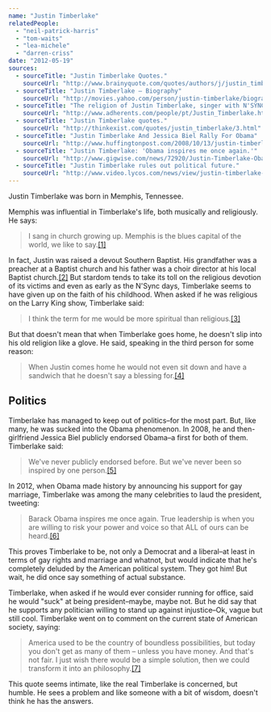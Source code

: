 ```yaml
---
name: "Justin Timberlake"
relatedPeople:
  - "neil-patrick-harris"
  - "tom-waits"
  - "lea-michele"
  - "darren-criss"
date: "2012-05-19"
sources:
  - sourceTitle: "Justin Timberlake Quotes."
    sourceUrl: "http://www.brainyquote.com/quotes/authors/j/justin_timberlake.html"
  - sourceTitle: "Justin Timberlake – Biography"
    sourceUrl: "http://movies.yahoo.com/person/justin-timberlake/biography.html"
  - sourceTitle: "The religion of Justin Timberlake, singer with N'SYNC"
    sourceUrl: "http://www.adherents.com/people/pt/Justin_Timberlake.html"
  - sourceTitle: "Justin Timberlake quotes."
    sourceUrl: "http://thinkexist.com/quotes/justin_timberlake/3.html"
  - sourceTitle: "Justin Timberlake And Jessica Biel Rally For Obama"
    sourceUrl: "http://www.huffingtonpost.com/2008/10/13/justin-timberlake-and-jes_n_134318.html"
  - sourceTitle: "Justin Timberlake: 'Obama inspires me once again.'"
    sourceUrl: "http://www.gigwise.com/news/72920/Justin-Timberlake-Obama-inspires-me-once-again"
  - sourceTitle: "Justin Timberlake rules out political future."
    sourceUrl: "http://www.video.lycos.com/news/view/justin-timberlake-rules-out-political-future-4812/"
---
```


Justin Timberlake was born in Memphis, Tennessee.

Memphis was influential in Timberlake's life, both musically and religiously. He says:

>I sang in church growing up. Memphis is the blues capital of the world, we like to say.<a class="source-citation" href="http://www.brainyquote.com/quotes/authors/j/justin_timberlake.html" title="Justin Timberlake Quotes.">[1]</a>

In fact, Justin was raised a devout Southern Baptist. His grandfather was a preacher at a Baptist church and his father was a choir director at his local Baptist church.<a class="source-citation" href="http://movies.yahoo.com/person/justin-timberlake/biography.html" title="Justin Timberlake – Biography">[2]</a> But stardom tends to take its toll on the religious devotion of its victims and even as early as the N'Sync days, Timberlake seems to have given up on the faith of his childhood. When asked if he was religious on the Larry King show, Timberlake said:

>I think the term for me would be more spiritual than religious.<a class="source-citation" href="http://www.adherents.com/people/pt/Justin_Timberlake.html" title="The religion of Justin Timberlake, singer with N&apos;SYNC">[3]</a>

But that doesn't mean that when Timberlake goes home, he doesn't slip into his old religion like a glove. He said, speaking in the third person for some reason:

>When Justin comes home he would not even sit down and have a sandwich that he doesn't say a blessing for.<a class="source-citation" href="http://thinkexist.com/quotes/justin_timberlake/3.html" title="Justin Timberlake quotes.">[4]</a>

## Politics

Timberlake has managed to keep out of politics–for the most part. But, like many, he was sucked into the Obama phenomenon. In 2008, he and then-girlfriend Jessica Biel publicly endorsed Obama–a first for both of them. Timberlake said:

>We've never publicly endorsed before. But we've never been so inspired by one person.<a class="source-citation" href="http://www.huffingtonpost.com/2008/10/13/justin-timberlake-and-jes_n_134318.html" title="Justin Timberlake And Jessica Biel Rally For Obama">[5]</a>

In 2012, when Obama made history by announcing his support for gay marriage, Timberlake was among the many celebrities to laud the president, tweeting:

>Barack Obama inspires me once again. True leadership is when you are willing to risk your power and voice so that ALL of ours can be heard.<a class="source-citation" href="http://www.gigwise.com/news/72920/Justin-Timberlake-Obama-inspires-me-once-again" title="Justin Timberlake: &apos;Obama inspires me once again.&apos;">[6]</a>

This proves Timberlake to be, not only a Democrat and a liberal–at least in terms of gay rights and marriage and whatnot, but would indicate that he's completely deluded by the American political system. They got him! But wait, he did once say something of actual substance.

Timberlake, when asked if he would ever consider running for office, said he would "suck" at being president–maybe, maybe not. But he did say that he supports any politician willing to stand up against injustice–Ok, vague but still cool. Timberlake went on to comment on the current state of American society, saying:

>America used to be the country of boundless possibilities, but today you don't get as many of them – unless you have money. And that's not fair. I just wish there would be a simple solution, then we could transform it into an philosophy.<a class="source-citation" href="http://www.video.lycos.com/news/view/justin-timberlake-rules-out-political-future-4812/" title="Justin Timberlake rules out political future.">[7]</a>

This quote seems intimate, like the real Timberlake is concerned, but humble. He sees a problem and like someone with a bit of wisdom, doesn't think he has the answers.